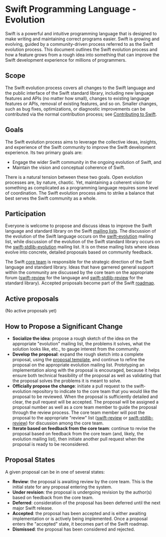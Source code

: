 # Swift Programming Language - Evolution

Swift is a powerful and intuitive programming language that is designed to make writing and maintaining correct programs easier. Swift is growing and evolving, guided by a community-driven process referred to as the Swift evolution process. This document outlines the Swift evolution process and how a feature grows from a rough idea into something that can improve the Swift development experience for millions of programmers.

## Scope

The Swift evolution process covers all changes to the Swift language and the public interface of the Swift standard library, including new language features and APIs (no matter how small), changes to existing language features or APIs, removal of existing features, and so on. Smaller changes, such as bug fixes, optimizations, or diagnostic improvements can be contributed via the normal contribution process; see [Contributing to Swift](http://www.swift.org/contributing.html).

## Goals

The Swift evolution process aims to leverage the collective ideas, insights, and experience of the Swift community to improve the Swift development experience. Its two primary goals are:

* Engage the wider Swift community in the ongoing evolution of Swift, and
* Maintain the vision and conceptual coherence of Swift.

There is a natural tension between these two goals. Open evolution processes are, by nature, chaotic. Yet, maintaining a coherent vision for something as complicated as a programming language requires some level of coordination. The Swift evolution process aims to strike a balance that best serves the Swift community as a whole.

## Participation

Everyone is welcome to propose and discuss ideas to improve the Swift language and standard library on the Swift [mailing lists](http://www.swift.org/mailing_lists.html). The discussion of the evolution of the Swift language occurs on the [swift-evolution](mailto:swift-evolution@swift.org) mailing list, while discussion of the evolution of the Swift standard library occurs on the [swift-stdlib-evolution](mailto:swift-stdlib-evolution@swift.org) mailing list. It is on these mailing lists where ideas evolve into concrete, detailed proposals based on community feedback.

The Swift [core team](http://www.swift.org/community.html#core-team) is responsible for the strategic direction of the Swift language and standard library. Ideas that have garnered general support within the community are discussed by the core team on the appropriate forum ([swift-review](mailto:swift-review@swift.org) for the language and [swift-stdlib-review](mailto:swift-stdlib-review@swift.org) for the standard library). Accepted proposals become part of the Swift [roadmap](roadmap.md).

## Active proposals
[Active proposals]: #active-proposals

(No active proposals yet)

## How to Propose a Significant Change

* **Socialize the idea**: propose a rough sketch of the idea on the appropriate "evolution" mailing list, the problems it solves, what the solution looks like, etc., to gauge interest from the community.
* **Develop the proposal**: expand the rough sketch into a complete proposal, using the [proposal template](0000-template.md), and continue to refine the proposal on the appropriate evolution mailing list. Prototyping an implementation along with the proposal is encouraged, because it helps ensure both technical feasibility of the proposal as well as validating that the proposal solves the problems it is meant to solve.
* **Officially propose the change**: initiate a pull request to the swift-evolution repository to indicate to the core team that you would like the proposal to be reviewed. When the proposal is sufficiently detailed and clear, the pull request will be accepted. The proposal will be assigned a proposal number as well as a core team member to guide the proposal through the review process. The core team member will post the proposal to the appropriate "review" list ([swift-review](mailto:swift-review@swift.org) or [swift-stdlib-review](mailto:swift-stdlib-review@swift.org)) for discussion among the core team.
* **Iterate based on feedback from the core team**: continue to revise the proposal based on feedback from the core team (and, likely, the evolution mailing list), then initiate another pull request when the proposal is ready to be reconsidered.

## Proposal States
A given proposal can be in one of several states:

* **Review**: the proposal is awaiting review by the core team. This is the initial state for any proposal entering the system.
* **Under revision**: the proposal is undergoing revision by the author(s) based on feedback from the core team.
* **Deferred**: consideration of the proposal has been deferred until the next major Swift release.
* **Accepted**: the proposal has been accepted and is either awaiting implementation or is actively being implemented. Once a proposal enters the "accepted" state, it becomes part of the Swift roadmap.
* **Dismissed**: the proposal has been considered and rejected.
